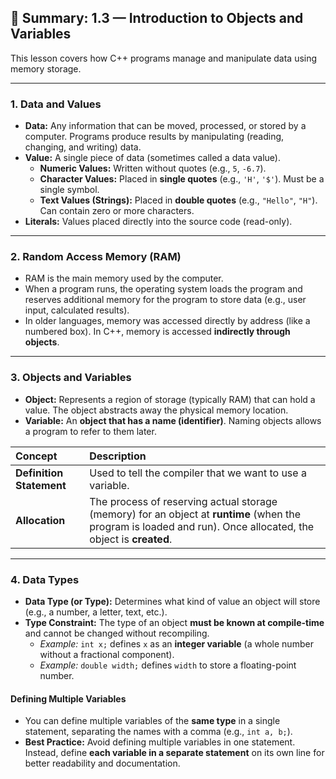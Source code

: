 ## 📄 Summary: 1.3 — Introduction to Objects and Variables

This lesson covers how C++ programs manage and manipulate data using memory storage.

---

### 1. Data and Values

* **Data:** Any information that can be moved, processed, or stored by a computer. Programs produce results by manipulating (reading, changing, and writing) data.
* **Value:** A single piece of data (sometimes called a data value).
    * **Numeric Values:** Written without quotes (e.g., `5`, `-6.7`).
    * **Character Values:** Placed in **single quotes** (e.g., `'H'`, `'$'`). Must be a single symbol.
    * **Text Values (Strings):** Placed in **double quotes** (e.g., `"Hello"`, `"H"`). Can contain zero or more characters.
* **Literals:** Values placed directly into the source code (read-only).

---

### 2. Random Access Memory (RAM)

* RAM is the main memory used by the computer.
* When a program runs, the operating system loads the program and reserves additional memory for the program to store data (e.g., user input, calculated results).
* In older languages, memory was accessed directly by address (like a numbered box). In C++, memory is accessed **indirectly through objects**.

---

### 3. Objects and Variables

* **Object:** Represents a region of storage (typically RAM) that can hold a value. The object abstracts away the physical memory location.
* **Variable:** An **object that has a name (identifier)**. Naming objects allows a program to refer to them later.

| Concept | Description |
| :--- | :--- |
| **Definition Statement** | Used to tell the compiler that we want to use a variable. |
| **Allocation** | The process of reserving actual storage (memory) for an object at **runtime** (when the program is loaded and run). Once allocated, the object is **created**. |

---

### 4. Data Types

* **Data Type (or Type):** Determines what kind of value an object will store (e.g., a number, a letter, text, etc.).
* **Type Constraint:** The type of an object **must be known at compile-time** and cannot be changed without recompiling.
    * *Example:* `int x;` defines `x` as an **integer variable** (a whole number without a fractional component).
    * *Example:* `double width;` defines `width` to store a floating-point number.

#### Defining Multiple Variables

* You can define multiple variables of the **same type** in a single statement, separating the names with a comma (e.g., `int a, b;`).
* **Best Practice:** Avoid defining multiple variables in one statement. Instead, define **each variable in a separate statement** on its own line for better readability and documentation.